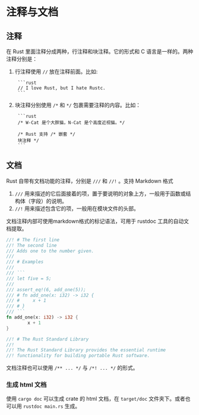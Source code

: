 # 注释与文档

## 注释

在 Rust 里面注释分成两种，行注释和块注释。它的形式和 C 语言是一样的。两种注释分别是：

1. 行注释使用 `//` 放在注释前面。比如:

        ```rust
        // I love Rust, but I hate Rustc.
        ```
2. 块注释分别使用 `/*` 和 `*/` 包裹需要注释的内容。比如：

        ```rust
        /* W-Cat 是个大胖猫，N-Cat 是个高度近视猫。*/

        /* Rust 支持 /* 嵌套 */
        块注释 */
        ```

## 文档

Rust 自带有文档功能的注释，分别是 `///` 和 `//!` 。支持 Markdown 格式

1. `///` 用来描述的它后面接着的项，置于要说明的对象上方，一般用于函数或结构体（字段）的说明。
2. `//!` 用来描述包含它的项，一般用在模块文件的头部。

文档注释内部可使用markdown格式的标记语法，可用于 rustdoc 工具的自动文档提取。

```rust
//! # The first line
//! The second line
/// Adds one to the number given.
///
/// # Examples
///
/// ```
/// let five = 5;
///
/// assert_eq!(6, add_one(5));
/// # fn add_one(x: i32) -> i32 {
/// #     x + 1
/// # }
/// ```
fn add_one(x: i32) -> i32 {
        x + 1
}
```

```rust
//! # The Rust Standard Library
//!
//! The Rust Standard Library provides the essential runtime
//! functionality for building portable Rust software.
```

文档注释也可以使用 `/** ... */` 与 `/*! ... */` 的形式。

### 生成 html 文档

使用 `cargo doc` 可以生成 crate 的 html 文档，在 `target/doc` 文件夹下。或者也可以用 `rustdoc main.rs` 生成。
